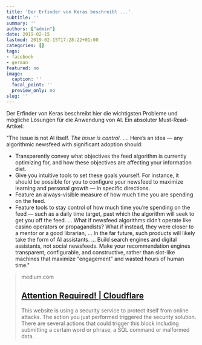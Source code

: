 ```yaml
---
title: 'Der Erfinder von Keras beschreibt ...'
subtitle: ''
summary: ''
authors: ["admin"]
date: 2019-02-15
lastmod: 2019-02-15T17:28:22+01:00
categories: []
tags:
- facebook
- german
featured: no
image:
  caption: ''
  focal_point: ''
  preview_only: no
slug: ''
---
```

Der Erfinder von Keras beschreibt hier die wichtigsten Probleme
und mögliche Lösungen für die Anwendung von AI.
Ein absoluter Must-Read-Artikel:

"The issue is not AI itself. *The issue is control.*
....
Here’s an idea — any algorithmic newsfeed with significant adoption should:

- Transparently convey what objectives the feed algorithm is currently
optimizing for, and how these objectives are affecting your
information diet.
- Give you intuitive tools to set these goals yourself. For instance,
it should be possible for you to configure your newsfeed to maximize
learning and personal growth — in specific directions.
- Feature an always-visible measure of how much time you are spending
on the feed.
- Feature tools to stay control of how much time you’re spending on
the feed — such as a daily time target, past which the algorithm will
seek to get you off the feed.
...
What if newsfeed algorithms didn’t operate like casino operators or
propagandists? What if instead, they were closer to a mentor or a good
librarian,
...
In the far future, such products will likely take the form of AI assistants.
...
Build search engines and digital assistants, not social newsfeeds.
Make your recommendation engines transparent, configurable, and
constructive, rather than slot-like machines that maximize
“engagement” and wasted hours of human time."
> medium.com
> ## [Attention Required! | Cloudflare](https://medium.com/@francois.chollet/what-worries-me-about-ai-ed9df072b704)
>
>This website is using a security service to protect itself from online attacks. The action you just performed triggered the security solution. There are several actions that could trigger this block including submitting a certain word or phrase, a SQL command or malformed data.


